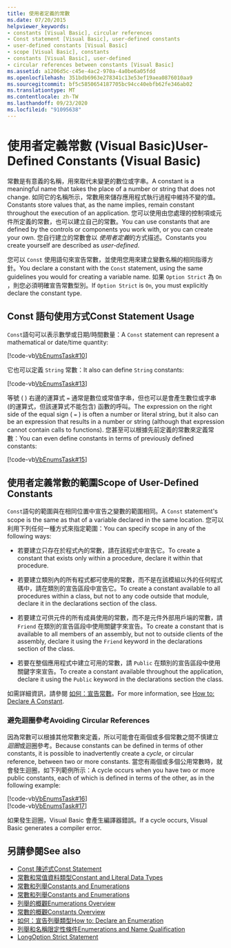 ```yaml
---
title: 使用者定義的常數
ms.date: 07/20/2015
helpviewer_keywords:
- constants [Visual Basic], circular references
- Const statement [Visual Basic], user-defined constants
- user-defined constants [Visual Basic]
- scope [Visual Basic], constants
- constants [Visual Basic], user-defined
- circular references between constants [Visual Basic]
ms.assetid: a1206d5c-c45e-4ac2-970a-4a0be6a05fdd
ms.openlocfilehash: 351bdb6963e278341c13e53ef19aea0876010aa9
ms.sourcegitcommit: bf5c5850654187705bc94cc40ebfb62fe346ab02
ms.translationtype: MT
ms.contentlocale: zh-TW
ms.lasthandoff: 09/23/2020
ms.locfileid: "91095638"
---
```

# <a name="user-defined-constants-visual-basic"></a><span data-ttu-id="e2bdf-102">使用者定義常數 (Visual Basic)</span><span class="sxs-lookup"><span data-stu-id="e2bdf-102">User-Defined Constants (Visual Basic)</span></span>

<span data-ttu-id="e2bdf-103">常數是有意義的名稱，用來取代未變更的數位或字串。</span><span class="sxs-lookup"><span data-stu-id="e2bdf-103">A constant is a meaningful name that takes the place of a number or string that does not change.</span></span> <span data-ttu-id="e2bdf-104">如同它的名稱所示，常數用來儲存應用程式執行過程中維持不變的值。</span><span class="sxs-lookup"><span data-stu-id="e2bdf-104">Constants store values that, as the name implies, remain constant throughout the execution of an application.</span></span> <span data-ttu-id="e2bdf-105">您可以使用由您處理的控制項或元件所定義的常數，也可以建立自己的常數。</span><span class="sxs-lookup"><span data-stu-id="e2bdf-105">You can use constants that are defined by the controls or components you work with, or you can create your own.</span></span> <span data-ttu-id="e2bdf-106">您自行建立的常數會以 *使用者定義*的方式描述。</span><span class="sxs-lookup"><span data-stu-id="e2bdf-106">Constants you create yourself are described as *user-defined*.</span></span>  
  
 <span data-ttu-id="e2bdf-107">您可以 `Const` 使用語句來宣告常數，並使用您用來建立變數名稱的相同指導方針。</span><span class="sxs-lookup"><span data-stu-id="e2bdf-107">You declare a constant with the `Const` statement, using the same guidelines you would for creating a variable name.</span></span> <span data-ttu-id="e2bdf-108">如果 `Option Strict` 為 `On` ，則您必須明確宣告常數型別。</span><span class="sxs-lookup"><span data-stu-id="e2bdf-108">If `Option Strict` is `On`, you must explicitly declare the constant type.</span></span>  
  
## <a name="const-statement-usage"></a><span data-ttu-id="e2bdf-109">Const 語句使用方式</span><span class="sxs-lookup"><span data-stu-id="e2bdf-109">Const Statement Usage</span></span>  

 <span data-ttu-id="e2bdf-110">`Const`語句可以表示數學或日期/時間數量：</span><span class="sxs-lookup"><span data-stu-id="e2bdf-110">A `Const` statement can represent a mathematical or date/time quantity:</span></span>  
  
 [!code-vb[VbEnumsTask#10](~/samples/snippets/visualbasic/VS_Snippets_VBCSharp/VbEnumsTask/VB/Class2.vb#10)]  
  
 <span data-ttu-id="e2bdf-111">它也可以定義 `String` 常數：</span><span class="sxs-lookup"><span data-stu-id="e2bdf-111">It also can define `String` constants:</span></span>  
  
 [!code-vb[VbEnumsTask#13](~/samples/snippets/visualbasic/VS_Snippets_VBCSharp/VbEnumsTask/VB/Class2.vb#13)]  
  
 <span data-ttu-id="e2bdf-112">等號 ( ) 右邊的運算式 `=` 通常是數位或常值字串，但也可以是會產生數位或字串 (的運算式，但該運算式不能包含) 函數的呼叫。</span><span class="sxs-lookup"><span data-stu-id="e2bdf-112">The expression on the right side of the equal sign ( `=` ) is often a number or literal string, but it also can be an expression that results in a number or string (although that expression cannot contain calls to functions).</span></span> <span data-ttu-id="e2bdf-113">您甚至可以根據先前定義的常數來定義常數：</span><span class="sxs-lookup"><span data-stu-id="e2bdf-113">You can even define constants in terms of previously defined constants:</span></span>  
  
 [!code-vb[VbEnumsTask#15](~/samples/snippets/visualbasic/VS_Snippets_VBCSharp/VbEnumsTask/VB/Class2.vb#15)]  
  
## <a name="scope-of-user-defined-constants"></a><span data-ttu-id="e2bdf-114">使用者定義常數的範圍</span><span class="sxs-lookup"><span data-stu-id="e2bdf-114">Scope of User-Defined Constants</span></span>  

 <span data-ttu-id="e2bdf-115">`Const`語句的範圍與在相同位置中宣告之變數的範圍相同。</span><span class="sxs-lookup"><span data-stu-id="e2bdf-115">A `Const` statement's scope is the same as that of a variable declared in the same location.</span></span> <span data-ttu-id="e2bdf-116">您可以利用下列任何一種方式來指定範圍：</span><span class="sxs-lookup"><span data-stu-id="e2bdf-116">You can specify scope in any of the following ways:</span></span>  
  
- <span data-ttu-id="e2bdf-117">若要建立只存在於程式內的常數，請在該程式中宣告它。</span><span class="sxs-lookup"><span data-stu-id="e2bdf-117">To create a constant that exists only within a procedure, declare it within that procedure.</span></span>  
  
- <span data-ttu-id="e2bdf-118">若要建立類別內的所有程式都可使用的常數，而不是在該模組以外的任何程式碼中，請在類別的宣告區段中宣告它。</span><span class="sxs-lookup"><span data-stu-id="e2bdf-118">To create a constant available to all procedures within a class, but not to any code outside that module, declare it in the declarations section of the class.</span></span>  
  
- <span data-ttu-id="e2bdf-119">若要建立可供元件的所有成員使用的常數，而不是元件外部用戶端的常數，請 `Friend` 在類別的宣告區段中使用關鍵字來宣告。</span><span class="sxs-lookup"><span data-stu-id="e2bdf-119">To create a constant that is available to all members of an assembly, but not to outside clients of the assembly, declare it using the `Friend` keyword in the declarations section of the class.</span></span>  
  
- <span data-ttu-id="e2bdf-120">若要在整個應用程式中建立可用的常數，請 `Public` 在類別的宣告區段中使用關鍵字來宣告。</span><span class="sxs-lookup"><span data-stu-id="e2bdf-120">To create a constant available throughout the application, declare it using the `Public` keyword in the declarations section the class.</span></span>  
  
 <span data-ttu-id="e2bdf-121">如需詳細資訊，請參閱 [如何：宣告常數](how-to-declare-a-constant.md)。</span><span class="sxs-lookup"><span data-stu-id="e2bdf-121">For more information, see [How to: Declare A Constant](how-to-declare-a-constant.md).</span></span>  
  
### <a name="avoiding-circular-references"></a><span data-ttu-id="e2bdf-122">避免迴圈參考</span><span class="sxs-lookup"><span data-stu-id="e2bdf-122">Avoiding Circular References</span></span>  

 <span data-ttu-id="e2bdf-123">因為常數可以根據其他常數來定義，所以可能會在兩個或多個常數之間不慎建立 *迴圈*或迴圈參考。</span><span class="sxs-lookup"><span data-stu-id="e2bdf-123">Because constants can be defined in terms of other constants, it is possible to inadvertently create a *cycle*, or circular reference, between two or more constants.</span></span> <span data-ttu-id="e2bdf-124">當您有兩個或多個公用常數時，就會發生迴圈，如下列範例所示：</span><span class="sxs-lookup"><span data-stu-id="e2bdf-124">A cycle occurs when you have two or more public constants, each of which is defined in terms of the other, as in the following example:</span></span>  
  
 [!code-vb[VbEnumsTask#16](~/samples/snippets/visualbasic/VS_Snippets_VBCSharp/VbEnumsTask/VB/Class2.vb#16)]  
[!code-vb[VbEnumsTask#17](~/samples/snippets/visualbasic/VS_Snippets_VBCSharp/VbEnumsTask/VB/Class2.vb#17)]  
  
 <span data-ttu-id="e2bdf-125">如果發生迴圈，Visual Basic 會產生編譯器錯誤。</span><span class="sxs-lookup"><span data-stu-id="e2bdf-125">If a cycle occurs, Visual Basic generates a compiler error.</span></span>  
  
## <a name="see-also"></a><span data-ttu-id="e2bdf-126">另請參閱</span><span class="sxs-lookup"><span data-stu-id="e2bdf-126">See also</span></span>

- [<span data-ttu-id="e2bdf-127">Const 陳述式</span><span class="sxs-lookup"><span data-stu-id="e2bdf-127">Const Statement</span></span>](../../../language-reference/statements/const-statement.md)
- [<span data-ttu-id="e2bdf-128">常數和常值資料類型</span><span class="sxs-lookup"><span data-stu-id="e2bdf-128">Constant and Literal Data Types</span></span>](constant-and-literal-data-types.md)
- [<span data-ttu-id="e2bdf-129">常數和列舉</span><span class="sxs-lookup"><span data-stu-id="e2bdf-129">Constants and Enumerations</span></span>](index.md)
- [<span data-ttu-id="e2bdf-130">常數和列舉</span><span class="sxs-lookup"><span data-stu-id="e2bdf-130">Constants and Enumerations</span></span>](../../../language-reference/constants-and-enumerations.md)
- [<span data-ttu-id="e2bdf-131">列舉的概觀</span><span class="sxs-lookup"><span data-stu-id="e2bdf-131">Enumerations Overview</span></span>](enumerations-overview.md)
- [<span data-ttu-id="e2bdf-132">常數的概觀</span><span class="sxs-lookup"><span data-stu-id="e2bdf-132">Constants Overview</span></span>](constants-overview.md)
- [<span data-ttu-id="e2bdf-133">如何：宣告列舉類型</span><span class="sxs-lookup"><span data-stu-id="e2bdf-133">How to: Declare an Enumeration</span></span>](how-to-declare-enumerations.md)
- [<span data-ttu-id="e2bdf-134">列舉和名稱限定性條件</span><span class="sxs-lookup"><span data-stu-id="e2bdf-134">Enumerations and Name Qualification</span></span>](enumerations-and-name-qualification.md)
- [<span data-ttu-id="e2bdf-135">Long</span><span class="sxs-lookup"><span data-stu-id="e2bdf-135">Option Strict Statement</span></span>](../../../language-reference/statements/option-strict-statement.md)
